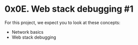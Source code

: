 # 0x0E. Web stack debugging #1

For this project, we expect you to look at these concepts:

* Network basics
* Web stack debugging
